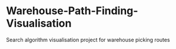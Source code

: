 # Warehouse-Path-Finding-Visualisation
Search algorithm visualisation project for warehouse picking routes
